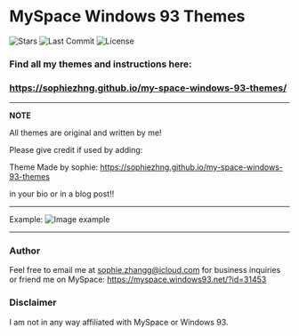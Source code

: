 # MySpace Windows 93 Themes

![Stars](https://img.shields.io/github/stars/sophiezhng/my-space-windows-93-themes.svg?style=social)
![Last Commit](https://img.shields.io/github/last-commit/sophiezhng/my-space-windows-93-themes.svg)
![License](https://img.shields.io/github/license/sophiezhng/my-space-windows-93-themes.svg)

### Find all my themes and instructions here:
### https://sophiezhng.github.io/my-space-windows-93-themes/
---
**NOTE**

All themes are original and written by me!

Please give credit if used by adding:

Theme Made by sophie: https://sophiezhng.github.io/my-space-windows-93-themes

in your bio or in a blog post!!

---

Example:
![Image example](https://sophiezhng.github.io/my-space-windows-93-themes/assets/img/cottagecore.png)

---

### Author
Feel free to email me at sophie.zhangg@icloud.com for business inquiries or friend me on MySpace: https://myspace.windows93.net/?id=31453

### Disclaimer
I am not in any way affiliated with MySpace or Windows 93.

